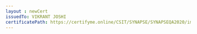 ```yaml
--- 
layout : newCert 
issuedTo: VIKRANT JOSHI
certificatePath: https://certifyme.online/CSIT/SYNAPSE/SYNAPSEQA2020/img/cert/award/VIKRANTJOSHI_618ad.png
--- 
```

